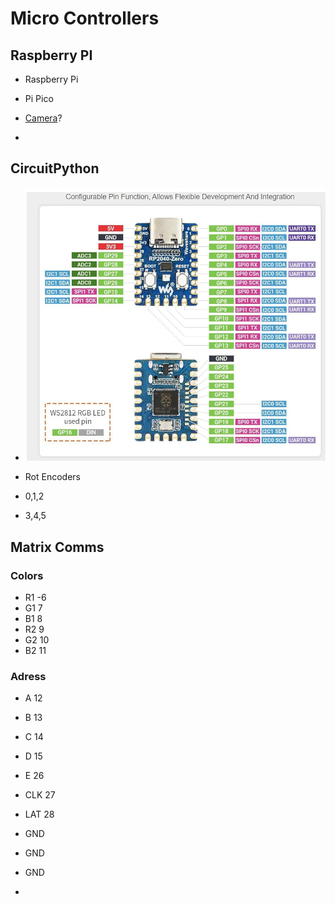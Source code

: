 # Micro Controllers


## Raspberry PI
- Raspberry Pi
- Pi Pico

- [Camera](https://www.amazon.com/Raspberry-Camera-Module-Megapixels-Sensor/dp/B07L82XBNM/ref=sr_1_4?crid=22JZH5O0PMCGI&dib=eyJ2IjoiMSJ9.wE_fcNoA3pjNah_vO_Ta5LmknGg0Sn4KziJST-UkzFnlSB2XKVqi-UId0puflGD8ASDEB9rFQsKSKSAtS7TuPG84jrma_XJxlZJdqyjqr4LZ7r07YES0nF49pKXFwgH8Q6LlHU_wCLjCRe3GY-lG1zTuJqcchif_Wr7Y70pu29DzX8YSGzw1I2-RwAYcdeLMMtFHKwEqW_IEQue-oQS3fEn44JpO8dgzozeA3Odi8RU.V87URlkr2Opzydoxc51WFtjqQOJBN245RvyRnZMYs2A&dib_tag=se&keywords=raspberry+pi+camera&qid=1710822087&sprefix=raspberry+pi+camera%2Caps%2C145&sr=8-4)?
- 


## CircuitPython
- ![alt text](image.png)

- Rot Encoders
- 0,1,2
- 3,4,5

## Matrix Comms

### Colors
- R1 -6
- G1 7
- B1 8
- R2 9
- G2 10
- B2 11

### Adress
- A 12
- B 13
- C 14
- D 15
- E 26

- CLK 27
- LAT 28

- GND
- GND
- GND
- 